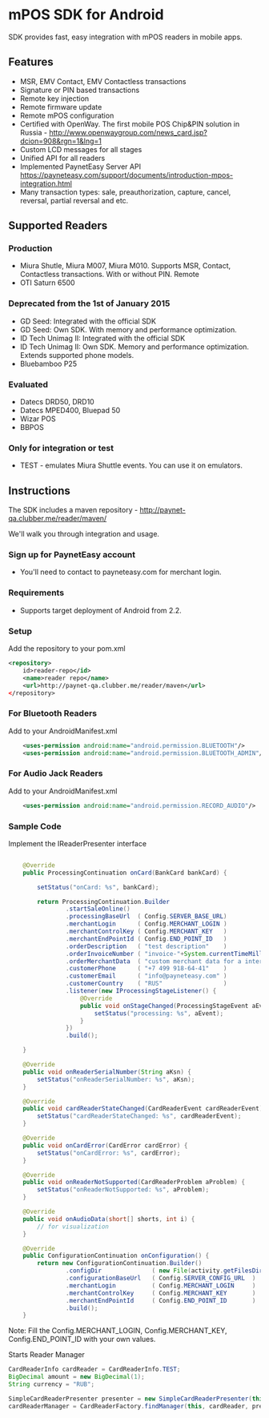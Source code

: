 mPOS SDK for Android
============================

SDK provides fast, easy integration with mPOS readers in mobile apps.

Features
--------
* MSR, EMV Contact, EMV Contactless transactions
* Signature or PIN based transactions
* Remote key injection
* Remote firmware update
* Remote mPOS configuration
* Certified with OpenWay. The first mobile POS Chip&PIN solution in Russia - http://www.openwaygroup.com/news_card.jsp?dcion=908&rgn=1&lng=1
* Custom LCD messages for all stages
* Unified API for all readers
* Implemented PaynetEasy Server API https://payneteasy.com/support/documents/introduction-mpos-integration.html
* Many transaction types: sale, preauthorization, capture, cancel, reversal, partial reversal and etc.

Supported Readers
-----------------
### Production
* Miura Shutle, Miura M007, Miura M010. Supports MSR, Contact, Contactless transactions. With or without PIN. Remote 
* OTI Saturn 6500

### Deprecated from the 1st of January 2015 
* GD Seed: Integrated with the official SDK 
* GD Seed: Own SDK. With memory and performance optimization.
* ID Tech Unimag II: Integrated with the official SDK 
* ID Tech Unimag II: Own SDK. Memory and performance optimization. Extends supported phone models.
* Bluebamboo P25

### Evaluated
* Datecs DRD50, DRD10
* Datecs MPED400, Bluepad 50
* Wizar POS
* BBPOS

### Only for integration or test
* TEST - emulates Miura Shuttle events. You can use it on emulators.


Instructions
------------

The SDK includes a maven repository - http://paynet-qa.clubber.me/reader/maven/

We'll walk you through integration and usage.

### Sign up for PaynetEasy account 

* You'll need to contact to payneteasy.com for merchant login.

### Requirements

*   Supports target deployment of Android from 2.2.

### Setup

Add the repository to your pom.xml
```xml
<repository>
    id>reader-repo</id>
    <name>reader repo</name>
    <url>http://paynet-qa.clubber.me/reader/maven</url>
</repository>
```
### For Bluetooth Readers

Add to your AndroidManifest.xml
```xml
    <uses-permission android:name="android.permission.BLUETOOTH"/>
    <uses-permission android:name="android.permission.BLUETOOTH_ADMIN"/>
```

### For Audio Jack Readers
Add to your AndroidManifest.xml
```xml
    <uses-permission android:name="android.permission.RECORD_AUDIO"/>
```

### Sample Code

Implement the IReaderPresenter interface
```java

    @Override
    public ProcessingContinuation onCard(BankCard bankCard) {

        setStatus("onCard: %s", bankCard);

        return ProcessingContinuation.Builder
                .startSaleOnline()
                .processingBaseUrl  ( Config.SERVER_BASE_URL)
                .merchantLogin      ( Config.MERCHANT_LOGIN )
                .merchantControlKey ( Config.MERCHANT_KEY   )
                .merchantEndPointId ( Config.END_POINT_ID   )
                .orderDescription   ( "test description"    )
                .orderInvoiceNumber ( "invoice-"+System.currentTimeMillis())
                .orderMerchantData  ( "custom merchant data for a internal use")
                .customerPhone      ( "+7 499 918-64-41"    )
                .customerEmail      ( "info@payneteasy.com" )
                .customerCountry    ( "RUS"                 )
                .listener(new IProcessingStageListener() {
                    @Override
                    public void onStageChanged(ProcessingStageEvent aEvent) {
                        setStatus("processing: %s", aEvent);
                    }
                })
                .build();

    }

    @Override
    public void onReaderSerialNumber(String aKsn) {
        setStatus("onReaderSerialNumber: %s", aKsn);
    }

    @Override
    public void cardReaderStateChanged(CardReaderEvent cardReaderEvent) {
        setStatus("cardReaderStateChanged: %s", cardReaderEvent);
    }

    @Override
    public void onCardError(CardError cardError) {
        setStatus("onCardError: %s", cardError);
    }

    @Override
    public void onReaderNotSupported(CardReaderProblem aProblem) {
        setStatus("onReaderNotSupported: %s", aProblem);
    }

    @Override
    public void onAudioData(short[] shorts, int i) {
        // for visualization
    }

    @Override
    public ConfigurationContinuation onConfiguration() {
        return new ConfigurationContinuation.Builder()
                .configDir              ( new File(activity.getFilesDir(), "miura-config"))
                .configurationBaseUrl   ( Config.SERVER_CONFIG_URL  )
                .merchantLogin          ( Config.MERCHANT_LOGIN     )
                .merchantControlKey     ( Config.MERCHANT_KEY       )
                .merchantEndPointId     ( Config.END_POINT_ID       )
                .build();
    }
```

Note: Fill the Config.MERCHANT_LOGIN, Config.MERCHANT_KEY, Config.END_POINT_ID with your own values.

Starts Reader Manager

```java
CardReaderInfo cardReader = CardReaderInfo.TEST;
BigDecimal amount = new BigDecimal(1);
String currency = "RUB";

SimpleCardReaderPresenter presenter = new SimpleCardReaderPresenter(this, statusView);
cardReaderManager = CardReaderFactory.findManager(this, cardReader, presenter, amount, currency, null);
```

